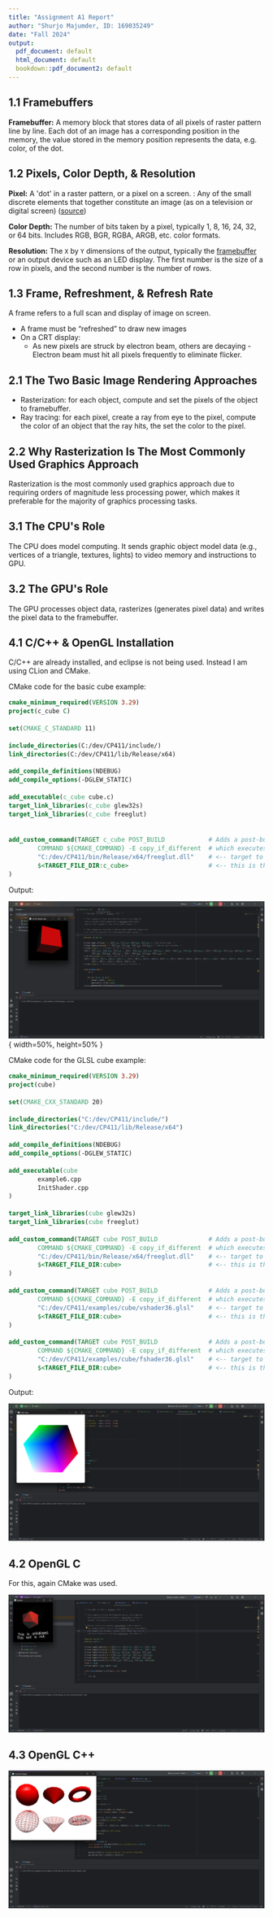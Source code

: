 ```yaml
---
title: "Assignment A1 Report"
author: "Shurjo Majumder, ID: 169035249"
date: "Fall 2024"
output:
  pdf_document: default
  html_document: default
  bookdown::pdf_document2: default
---
```


## 1.1 Framebuffers

**Framebuffer:** A memory block that stores data of all pixels of raster pattern line by line. Each dot of an image has a  corresponding position in the memory, the value stored in the memory position represents the data, e.g. color, of the dot.

## 1.2 Pixels, Color Depth, & Resolution

**Pixel:** A 'dot' in a raster pattern, or a pixel on a screen.
: Any of the small discrete elements that together constitute an image (as on a television or digital screen) ([source](https://www.merriam-webster.com/dictionary/pixel))

**Color Depth:** The number of bits taken by a pixel, typically 1, 8, 16, 24, 32, or 64 bits. Includes RGB, BGR, RGBA, ARGB, etc. color formats.

**Resolution:** The `X` by `Y` dimensions of the output, typically the [framebuffer](#11-framebuffers) or an output device such as an LED display. The first number is the size of a row in pixels, and the second number is the number of rows.

## 1.3 Frame, Refreshment, & Refresh Rate

A frame refers to a full scan and display of image on screen.

- A frame must be “refreshed” to draw new images
- On a CRT display:
  - As new pixels are struck by electron beam, others are decaying - Electron beam must hit all pixels frequently to eliminate flicker.

## 2.1 The Two Basic Image Rendering Approaches

- Rasterization: for each object, compute and set the pixels of the object to framebuffer.
- Ray tracing: for each pixel, create a ray from eye to the pixel, compute the color of an object that the ray hits, the set the color to the pixel.

## 2.2 Why Rasterization Is The Most Commonly Used Graphics Approach

Rasterization is the most commonly used graphics approach due to requiring orders of magnitude less processing power, which makes it preferable for the majority of graphics processing tasks.

## 3.1 The CPU's Role

The CPU does model computing. It sends graphic object model data (e.g., vertices of a triangle, textures, lights) to video memory and instructions to GPU.

## 3.2 The GPU's Role

The GPU processes object data, rasterizes (generates pixel data) and writes the pixel data to the framebuffer.

## 4.1 C/C++ & OpenGL Installation

C/C++ are already installed, and eclipse is not being used. Instead I am using CLion and CMake.

CMake code for the basic cube example:

```cmake
cmake_minimum_required(VERSION 3.29)
project(c_cube C)

set(CMAKE_C_STANDARD 11)

include_directories(C:/dev/CP411/include/)
link_directories(C:/dev/CP411/lib/Release/x64)

add_compile_definitions(NDEBUG)
add_compile_options(-DGLEW_STATIC)

add_executable(c_cube cube.c)
target_link_libraries(c_cube glew32s)
target_link_libraries(c_cube freeglut)


add_custom_command(TARGET c_cube POST_BUILD            # Adds a post-build event
        COMMAND ${CMAKE_COMMAND} -E copy_if_different  # which executes "cmake - E copy_if_different..."
        "C:/dev/CP411/bin/Release/x64/freeglut.dll"    # <-- target to copy
        $<TARGET_FILE_DIR:c_cube>                      # <-- this is the output path
)
```

Output:

![cube](./images/cube.png){ width=50%, height=50% }

CMake code for the GLSL cube example:

```cmake
cmake_minimum_required(VERSION 3.29)
project(cube)

set(CMAKE_CXX_STANDARD 20)

include_directories("C:/dev/CP411/include/")
link_directories("C:/dev/CP411/lib/Release/x64")

add_compile_definitions(NDEBUG)
add_compile_options(-DGLEW_STATIC)

add_executable(cube
        example6.cpp
        InitShader.cpp
)

target_link_libraries(cube glew32s)
target_link_libraries(cube freeglut)

add_custom_command(TARGET cube POST_BUILD              # Adds a post-build event
        COMMAND ${CMAKE_COMMAND} -E copy_if_different  # which executes "cmake - E copy_if_different..."
        "C:/dev/CP411/bin/Release/x64/freeglut.dll"    # <-- target to copy
        $<TARGET_FILE_DIR:cube>                        # <-- this is the output path
)

add_custom_command(TARGET cube POST_BUILD              # Adds a post-build event
        COMMAND ${CMAKE_COMMAND} -E copy_if_different  # which executes "cmake - E copy_if_different..."
        "C:/dev/CP411/examples/cube/vshader36.glsl"    # <-- target to copy
        $<TARGET_FILE_DIR:cube>                        # <-- this is the output path
)

add_custom_command(TARGET cube POST_BUILD              # Adds a post-build event
        COMMAND ${CMAKE_COMMAND} -E copy_if_different  # which executes "cmake - E copy_if_different..."
        "C:/dev/CP411/examples/cube/fshader36.glsl"    # <-- target to copy
        $<TARGET_FILE_DIR:cube>                        # <-- this is the output path
)
```

Output:

![shaded cube](./images/glsl_cube.png)

## 4.2 OpenGL C

For this, again CMake was used.

![blender](./images/blender.png)
<!---->

## 4.3 OpenGL C++

![shapes](./images/shapes.png)
<!---->
